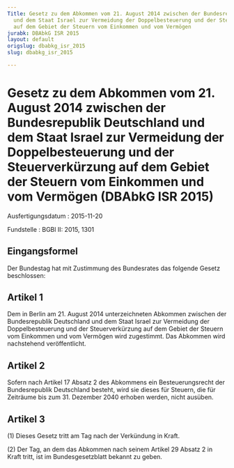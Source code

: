 ```yaml
---
Title: Gesetz zu dem Abkommen vom 21. August 2014 zwischen der Bundesrepublik Deutschland
  und dem Staat Israel zur Vermeidung der Doppelbesteuerung und der Steuerverkürzung
  auf dem Gebiet der Steuern vom Einkommen und vom Vermögen
jurabk: DBAbkG ISR 2015
layout: default
origslug: dbabkg_isr_2015
slug: dbabkg_isr_2015

---
```


# Gesetz zu dem Abkommen vom 21. August 2014 zwischen der Bundesrepublik Deutschland und dem Staat Israel zur Vermeidung der Doppelbesteuerung und der Steuerverkürzung auf dem Gebiet der Steuern vom Einkommen und vom Vermögen (DBAbkG ISR 2015)

Ausfertigungsdatum
:   2015-11-20

Fundstelle
:   BGBl II: 2015, 1301


## Eingangsformel

Der Bundestag hat mit Zustimmung des Bundesrates das folgende Gesetz
beschlossen:


## Artikel 1

Dem in Berlin am 21. August 2014 unterzeichneten Abkommen zwischen der
Bundesrepublik Deutschland und dem Staat Israel zur Vermeidung der
Doppelbesteuerung und der Steuerverkürzung auf dem Gebiet der Steuern
vom Einkommen und vom Vermögen wird zugestimmt. Das Abkommen wird
nachstehend veröffentlicht.


## Artikel 2

Sofern nach Artikel 17 Absatz 2 des Abkommens ein Besteuerungsrecht
der Bundesrepublik Deutschland besteht, wird sie dieses für Steuern,
die für Zeiträume bis zum 31. Dezember 2040 erhoben werden, nicht
ausüben.


## Artikel 3

(1) Dieses Gesetz tritt am Tag nach der Verkündung in Kraft.

(2) Der Tag, an dem das Abkommen nach seinem Artikel 29 Absatz 2 in
Kraft tritt, ist im Bundesgesetzblatt bekannt zu geben.

